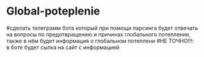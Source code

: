 # Global-poteplenie
#сделать телеграмм бота который при помощи парсинга будет отвечать на вопросы по предотвращению и причинах глобального потепления, также в нём будет информация о глобальном потеплени
#НЕ ТОЧНО!!!: в боте будет сылка на сайт с информацией
